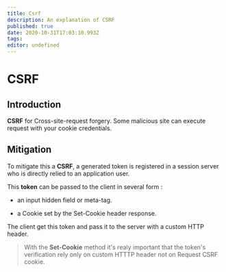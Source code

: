 ```yaml
---
title: Csrf
description: An explanation of CSRF
published: true
date: 2020-10-31T17:03:10.993Z
tags: 
editor: undefined
---
```


# CSRF

## Introduction

**CSRF** for Cross-site-request forgery. Some malicious site can execute request with your cookie credentials.

## Mitigation

 To mitigate this a **CSRF**, a generated token is registered in a session server who is directly relied to an application user.

 This **token** can be passed to the client in several form :

 * an input hidden field or meta-tag.

 * a Cookie set by the Set-Cookie header response.


 The client get this token and pass it to the server with a custom HTTP header.
 > With the **Set-Cookie** method it's realy important that the token's verification rely only on custom HTTTP header not on Request CSRF cookie.
